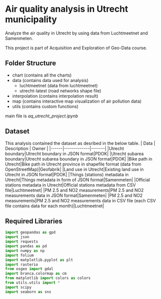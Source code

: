 # Air quality analysis in Utrecht municipality
Analyze the air quality in Utrecht by using data from Luchtmeetnet and Samenmeten.

This project is part of Acquisition and Exploration of Geo-Data course.

## Folder Structure
* chart (contains all the charts)
* data (contains data used for analysis)
    * luchtmeetnet (data from luchtmeetnet)
    * utrecht-latest (road networks shape file)
* interpolation (contains interpolation result)
* map (contains interactive map visualization of air pollution data)
* utils (contains custom functions)

main file is *aq_utrecht_project.ipynb*

## Dataset
This analysis contained the dataset as desribed in the below table.
| Data | Description | Owner |
|------|-------------|-------|
|Utrecht boundary|Utrecht boundary in JSON format|PDOK|
|Utrecht subarea boundary|Utrecht subarea boundary in JSON format|PDOK|
|Bike path in Utrecht|Bike path in Utrecht province in shapefile format (data from OpenStreetMap)|Geofabrik|
|Land use in Utrecht|Existing land use in Utrecht in JSON format|PDOK|
|Things (stations) metadata in Utrecht|Things metadata in form of JSON format|Samenmeten|
|Official stations metadata in Utrecht|Official stations metadata from CSV file|Luchtmeetnet|
|PM 2.5 and NO2 measurements|PM 2.5 and NO2 measurements data in JSON format|Samenmeten|
|PM 2.5 and NO2 measurements|PM 2.5 and NO2 measurements data in CSV file (each CSV file contains data for each month)|Luchtmeetnet|

## Required Libraries
``` python
import geopandas as gpd
import json 
import requests
import pandas as pd
import numpy as np
import folium
import matplotlib.pyplot as plt
import rasterio
from osgeo import gdal
import branca.colormap as cm
from matplotlib import colors as colors
from utils.utils import *
import scipy
import seaborn as sns
```